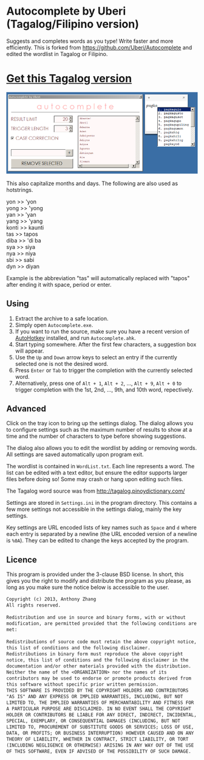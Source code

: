 Autocomplete by Uberi  (Tagalog/Filipino version)
=====================
Suggests and completes words as you type! Write faster and more efficiently.
This is forked from https://github.com/Uberi/Autocomplete and edited the wordlist in Tagalog or Filipino.

# [Get this Tagalog version](https://github.com/nioree/Autocomplete/archive/master.zip)

![Screenshot](Screenshot.png)

This also capitalize months and days. The following are also used as hotstrings. 

yon >> 'yon  
yong >> 'yong  
yan >> 'yan  
yang >> 'yang  
konti >> kaunti  
tas >> tapos  
diba >> 'di ba  
sya >> siya  
nya >> niya  
sbi >> sabi  
dyn >> diyan  

Example is the abbreviation "tas" will automatically replaced with "tapos" after ending it with space, period or enter.

Using
-----

1. Extract the archive to a safe location.
2. Simply open `Autocomplete.exe`.
3. If you want to run the source, make sure you have a recent version of [AutoHotkey](http://www.autohotkey.com/) installed, and run `Autocomplete.ahk`.
4. Start typing somewhere. After the first few characters, a suggestion box will appear.
5. Use the `Up` and `Down` arrow keys to select an entry if the currently selected one is not the desired word.
6. Press `Enter` or `Tab` to trigger the completion with the currently selected word.
7. Alternatively, press one of `Alt + 1`, `Alt + 2`, ..., `Alt + 9`, `Alt + 0` to trigger completion with the 1st, 2nd, ..., 9th, and 10th word, repectively.

Advanced
--------

Click on the tray icon to bring up the settings dialog. The dialog allows you to configure settings such as the maximum number of results to show at a time and the number of characters to type before showing suggestions.

The dialog also allows you to edit the wordlist by adding or removing words. All settings are saved automatically upon program exit.

The wordlist is contained in `WordList.txt`. Each line represents a word. The list can be edited with a text editor, but ensure the editor supports larger files before doing so! Some may crash or hang upon editing such files.

The Tagalog word source was from http://tagalog.pinoydictionary.com/

Settings are stored in `Settings.ini` in the program directory. This contains a few more settings not accessible in the settings dialog, mainly the key settings.

Key settings are URL encoded lists of key names such as `Space` and `d` where each entry is separated by a newline (the URL encoded version of a newline is `%0A`). They can be edited to change the keys accepted by the program.

Licence
-------

This program is provided under the 3-clause BSD license. In short, this gives you the right to modify and distribute the program as you please, as long as you make sure the notice below is accessible to the user.

    Copyright (c) 2013, Anthony Zhang
    All rights reserved.
    
    Redistribution and use in source and binary forms, with or without modification, are permitted provided that the following conditions are met:
    
    Redistributions of source code must retain the above copyright notice, this list of conditions and the following disclaimer.
    Redistributions in binary form must reproduce the above copyright notice, this list of conditions and the following disclaimer in the documentation and/or other materials provided with the distribution.
    Neither the name of the <ORGANIZATION> nor the names of its contributors may be used to endorse or promote products derived from this software without specific prior written permission.
    THIS SOFTWARE IS PROVIDED BY THE COPYRIGHT HOLDERS AND CONTRIBUTORS "AS IS" AND ANY EXPRESS OR IMPLIED WARRANTIES, INCLUDING, BUT NOT LIMITED TO, THE IMPLIED WARRANTIES OF MERCHANTABILITY AND FITNESS FOR A PARTICULAR PURPOSE ARE DISCLAIMED. IN NO EVENT SHALL THE COPYRIGHT HOLDER OR CONTRIBUTORS BE LIABLE FOR ANY DIRECT, INDIRECT, INCIDENTAL, SPECIAL, EXEMPLARY, OR CONSEQUENTIAL DAMAGES (INCLUDING, BUT NOT LIMITED TO, PROCUREMENT OF SUBSTITUTE GOODS OR SERVICES; LOSS OF USE, DATA, OR PROFITS; OR BUSINESS INTERRUPTION) HOWEVER CAUSED AND ON ANY THEORY OF LIABILITY, WHETHER IN CONTRACT, STRICT LIABILITY, OR TORT (INCLUDING NEGLIGENCE OR OTHERWISE) ARISING IN ANY WAY OUT OF THE USE OF THIS SOFTWARE, EVEN IF ADVISED OF THE POSSIBILITY OF SUCH DAMAGE.
